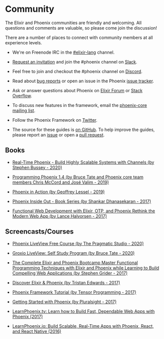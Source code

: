 # Community

The Elixir and Phoenix communities are friendly and welcoming. All questions and comments are valuable, so please come join the discussion!

There are a number of places to connect with community members at all experience levels.

  * We're on Freenode IRC in the [\#elixir-lang](http://webchat.freenode.net/?channels=elixir-lang) channel.

  * [Request an invitation](https://elixir-slackin.herokuapp.com/) and join the #phoenix channel on [Slack](https://elixir-lang.slack.com).
  
  * Feel free to join and checkout the #phoenix channel on [Discord](https://discord.gg/elixir).

  * Read about [bug reports](https://github.com/phoenixframework/phoenix/blob/master/CONTRIBUTING.md#bug-reports) or open an issue in the Phoenix [issue tracker](https://github.com/phoenixframework/phoenix/issues).

  * Ask or answer questions about Phoenix on [Elixir Forum](https://elixirforum.com/c/phoenix-forum) or [Stack Overflow](http://stackoverflow.com/questions/tagged/phoenix-framework).

  * To discuss new features in the framework, email the [phoenix-core mailing list](https://groups.google.com/group/phoenix-core).

  * Follow the Phoenix Framework on [Twitter](https://twitter.com/elixirphoenix).

  * The source for these guides is [on GitHub](https://github.com/phoenixframework/phoenix/tree/master/guides). To help improve the guides, please report an [issue](https://github.com/phoenixframework/phoenix/issues) or open a [pull request](https://github.com/phoenixframework/phoenix/pulls).

## Books

  * [Real-Time Phoenix - Build Highly Scalable Systems with Channels (by Stephen Bussey - 2020)](https://pragprog.com/book/sbsockets/real-time-phoenix)

  * [Programming Phoenix 1.4 (by Bruce Tate and Phoenix core team members Chris McCord and José Valim - 2019)](https://pragprog.com/book/phoenix14/programming-phoenix-1-4)

  * [Phoenix in Action (by Geoffrey Lessel - 2019)](https://manning.com/books/phoenix-in-action)

  * [Phoenix Inside Out - Book Series (by Shankar Dhanasekaran - 2017)](https://shankardevy.com/phoenix-book/)

  * [Functional Web Development with Elixir, OTP, and Phoenix Rethink the Modern Web App (by Lance Halvorsen - 2017)](https://pragprog.com/book/lhelph/functional-web-development-with-elixir-otp-and-phoenix)

## Screencasts/Courses

  * [Phoenix LiveView Free Course (by The Pragmatic Studio - 2020)](https://pragmaticstudio.com/courses/phoenix-liveview)

  * [Groxio LiveView: Self Study Program (by Bruce Tate - 2020)](https://grox.io/language/liveview/course)

  * [The Complete Elixir and Phoenix Bootcamp Master Functional Programming Techniques with Elixir and Phoenix while Learning to Build Compelling Web Applications (by Stephen Grider - 2017)](https://www.udemy.com/the-complete-elixir-and-phoenix-bootcamp-and-tutorial/)

  * [Discover Elixir & Phoenix (by Tristan Edwards - 2017)](https://www.ludu.co/course/discover-elixir-phoenix)

  * [Phoenix Framework Tutorial (by Tensor Programming - 2017)](https://www.youtube.com/watch?v=irDC1nWKhZ8&index=6&list=PLJbE2Yu2zumAgKjSPyFtvYjP5LqgzafQq)

  * [Getting Started with Phoenix (by Pluralsight - 2017)](https://www.pluralsight.com/courses/phoenix-getting-started)

  * [LearnPhoenix.tv: Learn how to Build Fast, Dependable Web Apps with Phoenix (2017)](https://www.learnphoenix.tv/)

  * [LearnPhoenix.io: Build Scalable, Real-Time Apps with Phoenix, React, and React Native (2016)](https://www.learnphoenix.io/)
